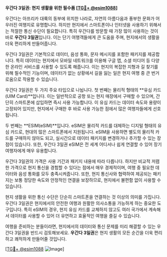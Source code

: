 **우간다 3일권: 현지 생활을 위한 필수품 [[TG💪+ @esim1088](https://t.me/s/esim1088)]**

우간다는 아프리카 대륙의 동부에 위치한 나라로, 자연의 아름다움과 풍부한 문화가 어우러진 여행지로 유명합니다. 하지만 현지에서 스마트폰이나 인터넷을 사용하기 위해서는 적절한 통신 수단이 필요합니다. 특히 우간다를 방문할 때 가장 많이 사용하는 것이 바로 **우간다 3일권**입니다. 이는 단기 여행객들에게 큰 도움을 주며, 현지에서의 생활을 더욱 편리하게 만들어줍니다.

우간다 3일권은 기본적으로 데이터, 음성 통화, 문자 메시지를 포함한 패키지를 제공합니다. 특히 데이터는 현지에서 모바일 네트워크를 이용해 구글 맵, 소셜 미디어 등 다양한 온라인 서비스를 사용할 수 있도록 해줍니다. 이는 현지의 복잡한 지형과 길 찾기를 위해 필수적인 기능이며, 데이터가 없는 상황에서 길을 잃는 일은 현지 여행 중 큰 번거로움으로 작용할 수 있습니다.

우간다 3일권은 두 가지 주요 타입으로 나뉩니다. 첫 번째는 물리적 형태의 **유심 카드(UIM Card)**입니다. 이는 일반적으로 공항 또는 현지 매장에서 구매할 수 있으며, 간단히 스마트폰에 삽입하면 즉시 사용 가능합니다. 이 유심 카드는 데이터 속도와 용량이 고정되어 있지만, 현지에서 구매한 후 바로 사용 가능한 점에서 많은 여행자들에게 선호됩니다.

두 번째는 **ESIM(eSIM)**입니다. eSIM은 물리적 카드를 대체하는 디지털 형태의 유심 카드로, 현대의 많은 스마트폰에서 지원됩니다. eSIM을 사용하면 별도의 물리적 카드를 구매하지 않아도 되고, 실시간으로 데이터 패키지를 변경하거나 추가할 수 있는 장점이 있습니다. 또한, 우간다 3일권 eSIM은 전 세계 어디서나 쉽게 연결할 수 있어 장기 여행자에게 매우 유용합니다.

우간다 3일권의 가격은 사용 기간과 패키지 내용에 따라 다릅니다. 하지만 비교적 저렴한 가격으로 현지 통신을 경험할 수 있다는 점에서 매우 경제적이며, 여행 중 필요한 데이터와 음성 통화를 모두 충족시켜줍니다. 또한, 현지 통신사와 협력하여 제공되는 패키지는 보통 정당한 속도와 안정적인 연결을 보장하므로, 현지에서 불편함 없이 사용할 수 있습니다.

현지 생활을 위한 통신 수단은 단순히 스마트폰을 연결하는 것 이상의 의미를 가집니다. 우간다 3일권은 현지에서의 안전한 여행과 원활한 의사소통을 가능하게 하는 중요한 도구입니다. 특히 eSIM의 경우, 현지 유심 카드를 교체하지 않고도 여러 국가에서 계속해서 데이터를 사용할 수 있어 더 유연하고 효율적인 여행을 즐길 수 있습니다.

여행을 준비하는 분들이라면, 현지에서의 데이터와 통신 문제를 미리 해결할 수 있는 우간다 3일권을 반드시 검토해보세요. **우간다 3일권**은 현지 생활의 모든 순간을 더욱 편리하고 쾌적하게 만들어줄 것입니다.

[[TG💪+ @esim1088](https://t.me/s/esim1088) ![Image](https://i.postimg.cc/Y0z9fWf4/image.png)]